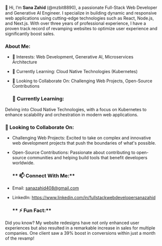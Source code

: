 👋 Hi, I’m 𝐒𝐚𝐧𝐚 𝐙𝐚𝐡𝐢𝐝 (@mzbit8890), a passionate Full-Stack Web Developer and Generative AI Engineer. I specialize in building dynamic and responsive web applications using cutting-edge technologies such as React, Node.js, and Next.js. With over three years of professional experience, I have a proven track record of revamping websites to optimize user experience and significantly boost sales.


  ### **About Me:** 
- 👀 Interests: Web Development, Generative AI, Microservices Architecture<br/>
- 🌱 Currently Learning: Cloud Native Technologies (Kubernetes)<br/>
- 💞️ Looking to Collaborate On: Challenging Web Projects, Open-Source Contributions<br/>

  ### **🌱 Currently Learning:**
Delving into Cloud Native Technologies, with a focus on Kubernetes to enhance scalability and orchestration in modern web applications.

  ### **💞️ Looking to Collaborate On:**
- Challenging Web Projects: Excited to take on complex and innovative web development projects that push the boundaries of what's possible.<br/>
- Open-Source Contributions: Passionate about contributing to open-source communities and helping build tools that benefit developers worldwide.

  ### ** 📫 Connect With Me:**
- Email: sanazahid408@gmail.com<br/>
- LinkedIn: https://www.linkedin.com/in/fullstackwebdevelopersanazahid

  ### ** ⚡ Fun Fact:**
Did you know? My website redesigns have not only enhanced user experiences but also resulted in a remarkable increase in sales for multiple companies. One client saw a 39% boost in conversions within just a month of the revamp!



